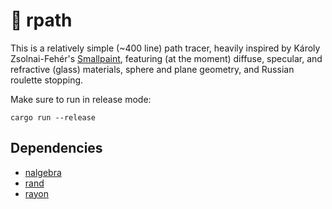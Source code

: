 # 🔦 rpath

This is a relatively simple (~400 line) path tracer,
heavily inspired by Károly Zsolnai-Fehér's
[Smallpaint](https://users.cg.tuwien.ac.at/zsolnai/gfx/smallpaint/),
featuring (at the moment) diffuse, specular, and refractive
(glass) materials, sphere and plane geometry, and
Russian roulette stopping.

Make sure to run in release mode:
```
cargo run --release
```

## Dependencies
* [nalgebra](https://crates.io/crates/nalgebra)
* [rand](https://crates.io/crates/rand)
* [rayon](https://crates.io/crates/rayon)

